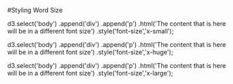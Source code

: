 #Styling Word Size

d3.select('body') 
   .append('div')
   .append('p')
   .html('The content that is here will be in a different font size')
   .style('font-size','x-small');
   
 d3.select('body') 
   .append('div')
   .append('p')
   .html('The content that is here will be in a different font size')
   .style('font-size','x-huge');
   
   d3.select('body') 
   .append('div')
   .append('p')
   .html('The content that is here will be in a different font size')
   .style('font-size','x-large');
